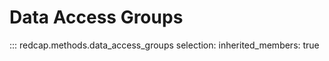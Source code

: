 # Data Access Groups

::: redcap.methods.data_access_groups
    selection:
      inherited_members: true
